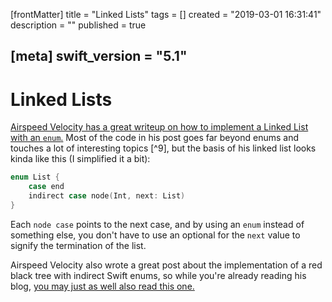 [frontMatter]
title = "Linked Lists"
tags = []
created = "2019-03-01 16:31:41"
description = ""
published = true

[meta]
swift_version = "5.1"
---

# Linked Lists

[Airspeed Velocity has a great writeup on how to implement a Linked List
with an `enum`.](http://airspeedvelocity.net/tag/swift/) Most of the
code in his post goes far beyond enums and touches a lot of interesting
topics [^9], but the basis of his linked list looks kinda like this (I
simplified it a bit):

``` Swift
enum List {
    case end
    indirect case node(Int, next: List)
}
```

Each `node case` points to the next case, and by using an `enum` instead
of something else, you don\'t have to use an optional for the `next`
value to signify the termination of the list.

Airspeed Velocity also wrote a great post about the implementation of a
red black tree with indirect Swift enums, so while you\'re already
reading his blog, [you may just as well also read this
one.](http://airspeedvelocity.net/2015/07/22/a-persistent-tree-using-indirect-enums-in-swift/)
